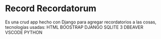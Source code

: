 # Record Recordatorum

Es una crud app hecho con Django para agregar recordatorios a las cosas, tecnologías usadas:
HTML
BOOSTRAP
DJANGO
SQLITE 3
DBEAVER
VSCODE
PYTHON